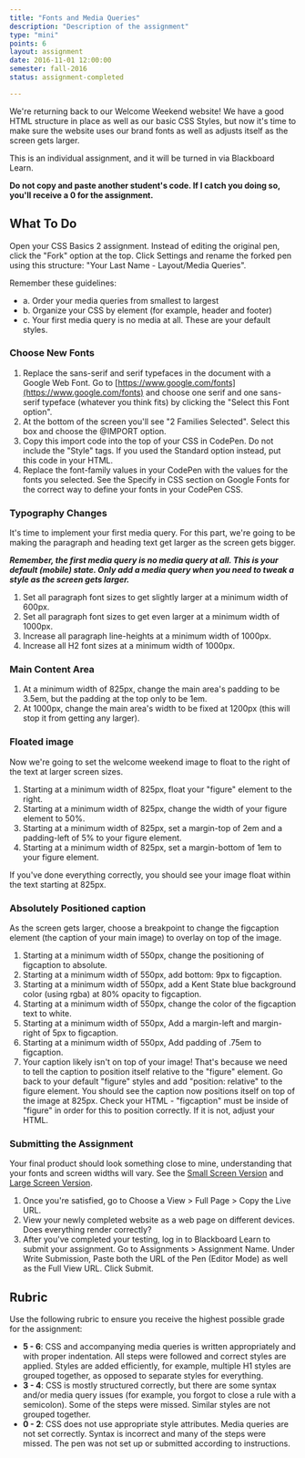 ```yaml
---
title: "Fonts and Media Queries"
description: "Description of the assignment"
type: "mini"
points: 6
layout: assignment
date: 2016-11-01 12:00:00
semester: fall-2016
status: assignment-completed

---
```


We're returning back to our Welcome Weekend website!  We have a good HTML structure in place as well as our basic CSS Styles, but now it's time to make sure the website uses our brand fonts as well as adjusts itself as the screen gets larger.

This is an individual assignment, and it will be turned in via Blackboard Learn.  

**Do not copy and paste another student's code.  If I catch you doing so, you'll receive a 0 for the assignment.**

## What To Do

Open your CSS Basics 2 assignment.  Instead of editing the original pen, click the "Fork" option at the top.  Click Settings and rename the forked pen using this structure: "Your Last Name - Layout/Media Queries".

Remember these guidelines:  

* a. Order your media queries from smallest to largest  
* b. Organize your CSS by element (for example, header and footer)
* c. Your first media query is no media at all.  These are your default styles.

### Choose New Fonts

1. Replace the sans-serif and serif typefaces in the document with a Google Web Font.  Go to [https://www.google.com/fonts](https://www.google.com/fonts) and choose one serif and one sans-serif typeface (whatever you think fits) by clicking the "Select this Font option".
2. At the bottom of the screen you'll see "2 Families Selected".  Select this box and choose the @IMPORT option.
3. Copy this import code into the top of your CSS in CodePen.  Do not include the "Style" tags.  If you used the Standard option instead, put this code in your HTML.
4. Replace the font-family values in your CodePen with the values for the fonts you selected.  See the Specify in CSS section on Google Fonts for the correct way to define your fonts in your CodePen CSS.

### Typography Changes

It's time to implement your first media query.  For this part, we're going to be making the paragraph and heading text get larger as the screen gets bigger.  

***Remember, the first media query is no media query at all.  This is your default (mobile) state.  Only add a media query when you need to tweak a style as the screen gets larger.***

1.  Set all paragraph font sizes to get slightly larger at a minimum width of 600px.
2.  Set all paragraph font sizes to get even larger at a minimum width of 1000px.  
3.  Increase all paragraph line-heights at a minimum width of 1000px.
4.  Increase all H2 font sizes at a minimum width of 1000px.

### Main Content Area

1.  At a minimum width of 825px, change the main area's padding to be 3.5em, but the padding at the top only to be 1em.
2. At 1000px, change the main area's width to be fixed at 1200px (this will stop it from getting any larger).


### Floated image

Now we're going to set the welcome weekend image to float to the right of the text at larger screen sizes.

1. Starting at a minimum width of 825px, float your "figure" element to the right.  
2. Starting at a minimum width of 825px, change the width of your figure element to 50%.
3. Starting at a minimum width of 825px, set a margin-top of 2em and a padding-left of 5% to your figure element.  
4. Starting at a minimum width of 825px, set a margin-bottom of 1em to your figure element.

If you've done everything correctly, you should see your image float within the text starting at 825px.


### Absolutely Positioned caption

As the screen gets larger, choose a breakpoint to change the figcaption element (the caption of your main image) to overlay on top of the image.  

1.  Starting at a minimum width of 550px, change the positioning of figcaption to absolute.
2.  Starting at a minimum width of 550px, add bottom: 9px to figcaption.
3.  Starting at a minimum width of 550px, add a Kent State blue background color (using rgba) at 80% opacity to figcaption.  
4.  Starting at a minimum width of 550px, change the color of the figcaption text to white.  
5.  Starting at a minimum width of 550px, Add a margin-left and margin-right of 5px to figcaption.  
6.  Starting at a minimum width of 550px, Add padding of .75em to figcaption.  
7.  Your caption likely isn't on top of your image!  That's because we need to tell the caption to position itself relative to the "figure" element.  Go back to your default "figure" styles and add "position: relative" to the figure element.  You should see the caption now positions itself on top of the image at 825px.  Check your HTML - "figcaption" must be inside of "figure" in order for this to position correctly.  If it is not, adjust your HTML.


### Submitting the Assignment

Your final product should look something close to mine, understanding that your fonts and screen widths will vary.  See the [Small Screen Version](/img/fonts-small.png) and [Large Screen Version](/img/fonts-large.png).

1. Once you're satisfied, go to Choose a View > Full Page > Copy the Live URL.
2. View your newly completed website as a web page on different devices.  Does everything render correctly?
3. After you've completed your testing, log in to Blackboard Learn to submit your assignment.  Go to Assignments > Assignment Name.  Under Write Submission, Paste both the URL of the Pen (Editor Mode) as well as the Full View  URL.  Click Submit.

## Rubric

Use the following rubric to ensure you receive the highest possible grade for the assignment:

* **5 - 6**: CSS and accompanying media queries is written appropriately and with proper indentation.  All steps were followed and correct styles are applied.  Styles are added efficiently, for example, multiple H1 styles are grouped together, as opposed to separate styles for everything.  
* **3 - 4**: CSS is mostly structured correctly, but there are some syntax and/or media query issues (for example, you forgot to close a rule with a semicolon).  Some of the steps were missed.  Similar styles are not grouped together.
* **0 - 2**: CSS does not use appropriate style attributes.  Media queries are not set correctly.  Syntax is incorrect and many of the steps were missed. The pen was not set up or submitted according to instructions.
